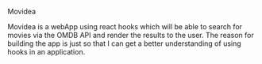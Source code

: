 Movidea

Movidea is a webApp using react hooks which will be able to search for movies via the OMDB API and render the results to the user. The reason for building the app is just so that I can get a better understanding of using hooks in an application.

